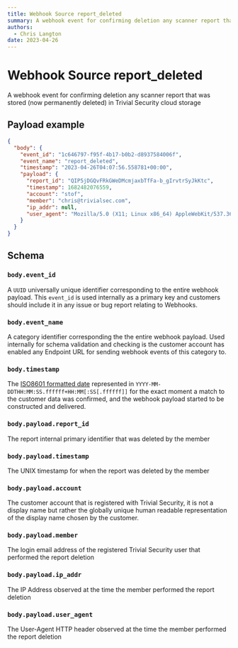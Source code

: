 ```yaml
---
title: Webhook Source report_deleted
summary: A webhook event for confirming deletion any scanner report that was stored (now permanently deleted) in Trivial Security cloud storage
authors:
  - Chris Langton
date: 2023-04-26
---
```


# Webhook Source report_deleted

A webhook event for confirming deletion any scanner report that was stored (now permanently deleted) in Trivial Security cloud storage

## Payload example

```json
{
  "body": {
    "event_id": "1c646797-f95f-4b17-b0b2-d8937584006f",
    "event_name": "report_deleted",
    "timestamp": "2023-04-26T04:07:56.558781+00:00",
    "payload": {
      "report_id": "QIP5jDGQvFRkGWeDMcmjaxbTfFa-b_gIrvtrSyJkKtc",
      "timestamp": 1682482076559,
      "account": "stof",
      "member": "chris@trivialsec.com",
      "ip_addr": null,
      "user_agent": "Mozilla/5.0 (X11; Linux x86_64) AppleWebKit/537.36 (KHTML, like Gecko) Chrome/112.0.0.0 Safari/537.36"
    }
  }
}
```

## Schema

### `body.event_id`

A `UUID` universally unique identifier corresponding to the entire webhook payload. This `event_id` is used internally as a primary key and customers should include it in any issue or bug report relating to Webhooks.

### `body.event_name`

A category identifier corresponding the the entire webhook payload. Used internally for schema validation and checking is the customer account has enabled any Endpoint URL for sending webhook events of this category to.

### `body.timestamp`

The [ISO8601 formatted date](https://docs.python.org/3/library/datetime.html#datetime.datetime.isoformat) represented in `YYYY-MM-DDTHH:MM:SS.ffffff+HH:MM[:SS[.ffffff]]` for the exact moment a match to the customer data was confirmed, and the webhook payload started to be constructed and delivered.

### `body.payload.report_id`

The report internal primary identifier that was deleted by the member

### `body.payload.timestamp`

The UNIX timestamp for when the report was deleted by the member

### `body.payload.account`

The customer account that is registered with Trivial Security, it is not a display name but rather the globally unique human readable representation of the display name chosen by the customer.

### `body.payload.member`

The login email address of the registered Trivial Security user that performed the report deletion

### `body.payload.ip_addr`

The IP Address observed at the time the member performed the report deletion

### `body.payload.user_agent`

The User-Agent HTTP header observed at the time the member performed the report deletion
